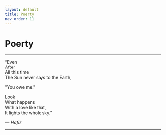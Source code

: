 ```yaml
---
layout: default
title: Poerty
nav_order: 11
---
```


# Poerty

---

“Even <br>
 After <br>
 All this time <br>
 The Sun never says to the Earth, <br>

 "You owe me."

 Look <br>
 What happens <br>
 With a love like that, <br>
 It lights the whole sky.” <br>

*― Hafiz*

---
